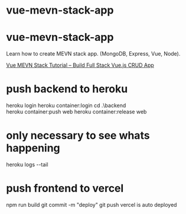# vue-mevn-stack-app

# vue-mevn-stack-app
Learn how to create MEVN stack app. (MongoDB, Express, Vue, Node).

[Vue MEVN Stack Tutorial – Build Full Stack Vue.js CRUD App](https://www.positronx.io/vue-mevn-stack-tutorial-build-full-stack-vue-js-crud-app/)

# push backend to heroku
heroku login
heroku container:login
cd .\backend\
heroku container:push web
heroku container:release web
# only necessary to see whats happening
heroku logs --tail

# push frontend to vercel
npm run build
git commit -m "deploy"
git push
vercel is auto deployed
